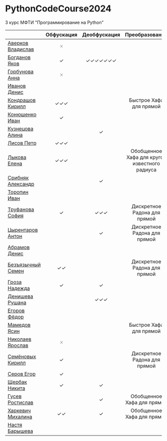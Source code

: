 # PythonCodeCourse2024
3 курс МФТИ "Программирование на Python”

 |  | Обфускация | Деобфускация | Преобразование |
 | ------- | :--------: | :----------: | :----------: |
|[Аверков Владислав]()|🞨||
|[Богданов Яков](https://t.me/Bogdanov_Yackov)|✓|✓✓✓✓✓✓✓|
|[Горбунова Анна]()|🞨||
|[Иванов Денис](https://t.me/hell_space_child)|||
|[Кондрашов Кирилл](https://t.me/kirpall)|✓✓✓||Быстрое Хафа для прямой|
|[Конюшенко Иван](https://t.me/idkon)|✓||
|[Кузнецова Алина](https://t.me/passivenotagressive)||✓|
|[Лисов Петр](https://t.me/Getintothefuckingrobot)|✓✓✓||
|[Лыкова Елена](https://t.me/helenlyko)|✓✓✓||Обобщенное Хафа для кругов известного радиуса|
|[Срибняк Александр](https://t.me/Sribnyak)||✓|
|[Торопин Иван](https://t.me/retekou)|||
|[Труфанова София](https://t.me/mcdelta_t)|✓|✓✓✓|Дискретное Радона для прямой|
|[Цырентаров Антон](https://t.me/jack_6)||✓|Дискретное Радона для прямой|
|[Абрамов Денис](https://t.me/sethyperpar)|||
|[Безъязычный Семен](https://t.me/Miptbez)|✓✓||Дискретное Радона для прямой|
|[Гроза Надежда](https://t.me/groza_nadezhda)|✓|✓|
|[Денишева Рушана](https://t.me/ruru_q)||✓✓✓|
|[Егоров Фёдор](https://t.me/Siegfri3d)|||
|[Мамедов Ясин](https://t.me/yasinowo)|||Быстрое Хафа для прямой|
|[Николаев Ярослав](https://t.me/behette_shashlykta)|🞨||
|[Семёновых Кирилл](https://t.me/tkirk13)|✓||Дискретное Радона для прямой|
|[Серов Егор](https://t.me/awes0meslayer)|✓||
|[Щербак Никита](https://t.me/nktshch)|✓|✓|
|[Гусев Ростислав](https://t.me/gr2021k)||✓|Обобщенное Хафа для прямой|
|[Харкевич Михалина](https://t.me/mikholen)|✓✓|✓|Обобщенное Хафа для прямой|
|[Настя Барышева](https://t.me/yesbutnotreally)|||
